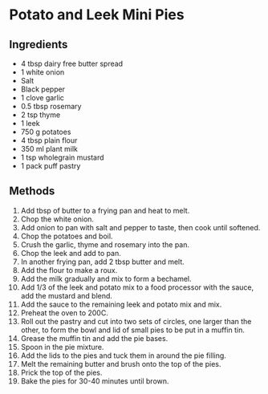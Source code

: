 # Potato and Leek Mini Pies

## Ingredients

* 4 tbsp dairy free butter spread
* 1 white onion
* Salt
* Black pepper
* 1 clove garlic
* 0.5 tbsp rosemary
* 2 tsp thyme
* 1 leek
* 750 g potatoes
* 4 tbsp plain flour
* 350 ml plant milk
* 1 tsp wholegrain mustard
* 1 pack puff pastry

## Methods

1. Add tbsp of butter to a frying pan and heat to melt.
2. Chop the white onion.
3. Add onion to pan with salt and pepper to taste, then cook until softened.
4. Chop the potatoes and boil.
4. Crush the garlic, thyme and rosemary into the pan. 
5. Chop the leek and add to pan.
6. In another frying pan, add 2 tbsp butter and melt.
7. Add the flour to make a roux.
8. Add the milk gradually and mix to form a bechamel.
9. Add 1/3 of the leek and potato mix to a food processor with the sauce, add the mustard and blend.
10. Add the sauce to the remaining leek and potato mix and mix.
11. Preheat the oven to 200C.
12. Roll out the pastry and cut into two sets of circles, one larger than the other, to form the bowl and lid of small pies to be put in a muffin tin.
13. Grease the muffin tin and add the pie bases.
14. Spoon in the pie mixture.
15. Add the lids to the pies and tuck them in around the pie filling. 
16. Melt the remaining butter and brush onto the top of the pies.
17. Prick the top of the pies.
18. Bake the pies for 30-40 minutes until brown.
